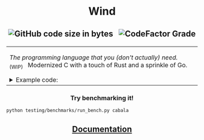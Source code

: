 <h1 align="center">
  <br>
  Wind
</h1>
<h2 align="center">

![GitHub code size in bytes](https://img.shields.io/github/languages/code-size/utcq/wind?style=for-the-badge) <span>&nbsp;</span>
![CodeFactor Grade](https://img.shields.io/codefactor/grade/github/utcq/wind?style=for-the-badge&color=blue)

</h2>

<table>
<tr>
<td>
  
_The programming language that you (don't actually) need._ &nbsp; <sub>(WIP)</sub> &nbsp;
Modernized C with a touch of Rust and a sprinkle of Go.


<details>
  <summary>
    Example code:
  </summary>

```rs
global maxRes:int64=-1;
func occrec(N: int, last: int64, M: int64, i: int): void {
    branch[
        N==i: return;
    ]
    var digit: int=3;
    loop[digit<=9] {
        branch[
            digit == (last%10): {}
            else : {
                var newLast: int64 = (last*10)+digit;
                var modc: int64 = newLast%M;
                branch [
                    modc > maxRes: {
                        maxRes = modc;
                    }
                ]
                occrec(N, newLast, M, i+1);
            }
        ]
        digit+=3;
    }
}
```
<sub>

**Problem from Training Olinfo: _[ois_cabala](https://training.olinfo.it/task/ois_cabala/)_**

</sub>

</details>

</td>
</tr>
</table>
<div align="center">
  <h3>Try benchmarking it!</h3>
</div>

```sh
python testing/benchmarks/run_bench.py cabala
```

<div align="center">

## [Documentation](https://wind-lang.me)

</div>